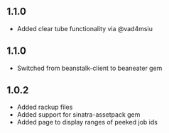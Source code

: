 1.1.0
-----------

- Added clear tube functionality via @vad4msiu


1.1.0
-----------

- Switched from beanstalk-client to beaneater gem


1.0.2
-----------

- Added rackup files
- Added support for sinatra-assetpack gem
- Added page to display ranges of peeked job ids
